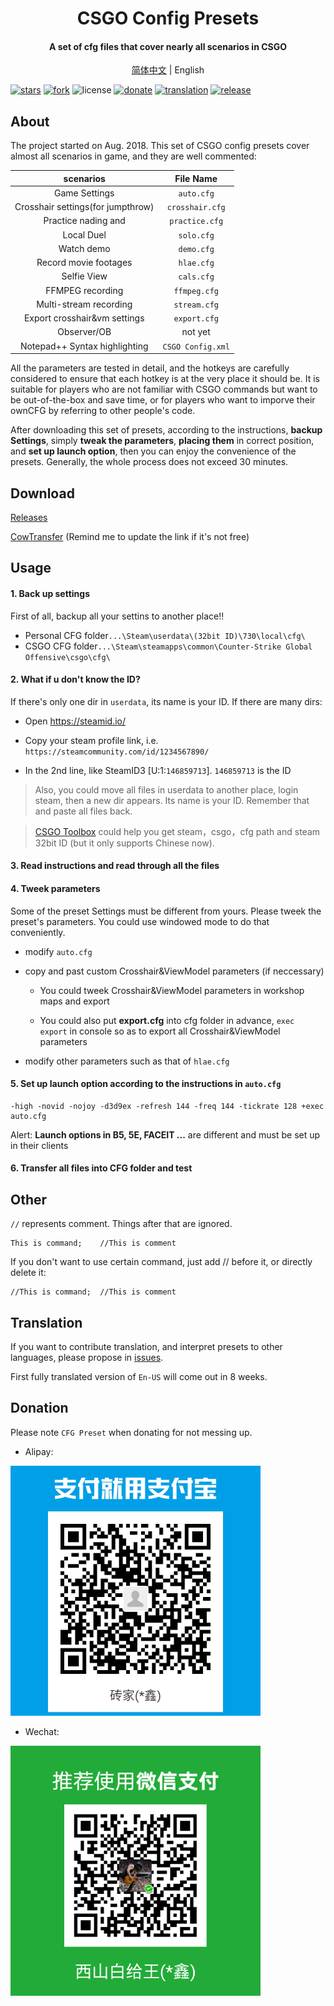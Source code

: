 <h1 align="center">CSGO Config Presets</h1>
<h4 align="center">A set of cfg files that cover nearly all scenarios in CSGO</h3>

<p align="center">
  <a href="https://github.com/Purple-CSGO/CSGO-Config-Presets/blob/master/README.md">简体中文</a> | English



</p>

[![stars](https://img.shields.io/github/stars/Purple-CSGO/CSGO-Config-Presets.svg?style=flat&color=green)](https://github.com/Purple-CSGO/CSGO-Config-Presets)
[![fork](https://img.shields.io/github/forks/Purple-CSGO/CSGO-Config-Presets.svg?style=flat&color=critical)](https://github.com/Purple-CSGO/CSGO-Config-Presets)
![license](https://img.shields.io/badge/license-GPL%203-orange.svg?style=flat)
[![donate](https://img.shields.io/badge/$-donate-ff69b4.svg?style=flat)](https://github.com/Purple-CSGO/CSGO-Config-Presets#捐赠)
[![translation](https://img.shields.io/badge/$-translation-ff69b4.svg?style=flat&color=blueviolet)](https://github.com/Purple-CSGO/CSGO-Config-Presets#翻译)
[![release](https://img.shields.io/github/release/Purple-CSGO/CSGO-Config-Presets.svg?style=flat&color=blue)](https://github.com/Purple-CSGO/CSGO-Config-Presets/releases)

## About

The project started on Aug. 2018. This set of CSGO config presets cover almost all scenarios in game, and they are well commented:

|             scenarios             |     File Name     |
| :-------------------------------: | :---------------: |
|           Game Settings           |    `auto.cfg`     |
| Crosshair settings(for jumpthrow) |  `crosshair.cfg`  |
|        Practice nading and        |  `practice.cfg`   |
|            Local Duel             |    `solo.cfg`     |
|            Watch demo             |    `demo.cfg`     |
|       Record movie footages       |    `hlae.cfg`     |
|            Selfie View            |    `cals.cfg`     |
|         FFMPEG recording          |   `ffmpeg.cfg`    |
|      Multi-stream recording       |   `stream.cfg`    |
|   Export crosshair&vm settings    |   `export.cfg`    |
|            Observer/OB            |      not yet      |
|   Notepad++ Syntax highlighting   | `CSGO Config.xml` |

All the parameters are tested in detail, and the hotkeys are carefully considered to ensure that each hotkey is at the very place it should be. It is suitable for players who are not familiar with CSGO commands but want to be out-of-the-box and save time, or for players who want to imporve their ownCFG by referring to other people's code.

After downloading this set of presets, according to the instructions, **backup Settings**, simply **tweak the parameters**, **placing them** in correct position, and **set up launch option**, then you can enjoy the convenience of the presets. Generally, the whole process does not exceed 30 minutes.

## Download

[Releases](https://github.com/Purple-CSGO/CSGO-Config-Presets/releases)

[CowTransfer](https://c-t.work/s/ee0709ed4bb940)  (Remind me to update the link if it's not free)

## Usage

#### 1. Back up settings

First of all, backup all your settins to another place!!

- Personal CFG folder`...\Steam\userdata\(32bit ID)\730\local\cfg\`
- CSGO CFG folder`...\Steam\steamapps\common\Counter-Strike Global Offensive\csgo\cfg\`

#### 2. What if u don't know the ID?

If there's only one dir in `userdata`, its name is your ID. If there are many dirs:

- Open https://steamid.io/

- Copy your steam profile link, i.e. `https://steamcommunity.com/id/1234567890/`

- In the 2nd line, like SteamID3 [U:1:`146859713`]. `146859713` is the ID

> Also, you could move all files in userdata to another place, login steam, then a new dir appears. Its name is your ID. Remember that and paste all files back.

> [CSGO Toolbox](https://github.com/Purple-CSGO/CSGO-Toolbox) could help you get steam，csgo，cfg path and steam 32bit ID (but it only supports Chinese now).

#### 3. Read  instructions and read through all the files

#### 4. Tweek parameters

Some of the preset Settings must be different from yours. Please tweek the preset's parameters. You could use windowed mode to do that conveniently.

- modify ` auto.cfg `

- copy and past custom Crosshair&ViewModel parameters (if neccessary)

  - You could tweek Crosshair&ViewModel parameters in workshop maps and export

  - You could also put **export.cfg** into cfg folder in advance, `exec export` in console so as to export all Crosshair&ViewModel parameters

- modify other parameters such as that of `hlae.cfg`

#### 5. Set up launch option according to the instructions in `auto.cfg`

```
-high -novid -nojoy -d3d9ex -refresh 144 -freq 144 -tickrate 128 +exec auto.cfg
```

Alert: **Launch options in B5, 5E, FACEIT ...** are different and must be set up in their clients 

#### **6. Transfer all files into CFG folder and test**

## Other

`//` represents comment. Things after that are ignored.

```
This is command;	//This is comment
```

If you don't want to use certain command, just add // before it, or directly delete it:

```
//This is command;	//This is comment
```

## Translation

If you want to contribute translation, and interpret presets to other languages, please propose in [issues](https://github.com/Purple-CSGO/CSGO-Config-Presets/issues).

First fully translated version of `En-US` will come out in 8 weeks.

## Donation

Please note `CFG Preset` when donating for not messing up.

- Alipay:

![Alipay](Assets/Alipay.png)

- Wechat:

![Wechat](Assets/Wechat.png)